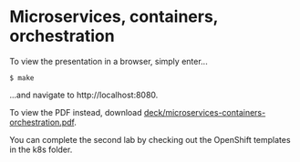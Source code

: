 # Microservices, containers, orchestration

To view the presentation in a browser, simply enter...
```
$ make
```
...and navigate to http://localhost:8080.

To view the PDF instead, download [deck/microservices-containers-orchestration.pdf](https://github.com/gerald1248/microservices-containers-orchestration/raw/master/deck/microservices-containers-orchestration.pdf).

You can complete the second lab by checking out the OpenShift templates in the k8s folder.
